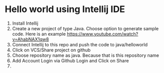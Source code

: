 # Hello world using Intellij IDE
1. Install Intellij
2. Create a new project of type Java. Choose option to generate sample code. Here is an example https://www.youtube.com/watch?v=AhabNAX1qw8
4. Connect Intellij to this repo and push the code to java/helloworld
5. Click on VCS/Share project on github
6. Choose repository name as java. Because that is this repository name
7. Add Account Login via Github Login  and Click on Share
8. 
